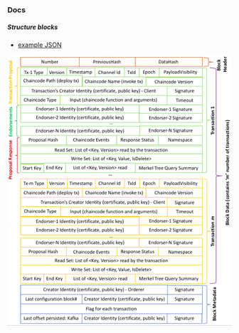 ### Docs


##### Structure blocks

+ [example JSON](example-block.json)

![block-structure](./block-structure.png)
